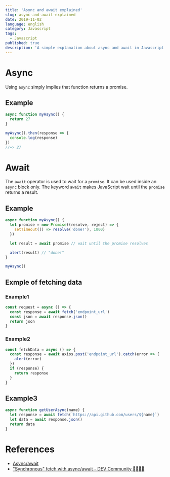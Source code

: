 ```yaml
---
title: 'Async and await explained'
slug: async-and-await-explained
date: 2019-11-02
language: english
category: Javascript
tags:
  - Javascript
published: true
description: 'A simple explanation about async and await in Javascript.'
---
```


# Async

Using `async` simply implies that function returns a promise.

## Example

```js
async function myAsync() {
  return 27
}

myAsync().then(response => {
  console.log(response)
})
//=> 27
```

# Await

The `await` operator is used to wait for a `promise`. It can be used inside an `async` block only. The keyword `await` makes JavaScript wait until the `promise` returns a result.

## Example

```js
async function myAsync() {
  let promise = new Promise((resolve, reject) => {
    setTimeout(() => resolve('done!'), 1000)
  })

  let result = await promise // wait until the promise resolves

  alert(result) // "done!"
}

myAsync()
```

## Exmple of fetching data

### Example1

```js
const request = async () => {
  const response = await fetch('endpoint_url')
  const json = await response.json()
  return json
}
```

### Example2

```js
const fetchData = async () => {
  const response = await axios.post('endpoint_url').catch(error => {
    alert(error)
  })
  if (response) {
    return response
  }
}
```

## Example3

```js
async function getUserAsync(name) {
  let response = await fetch(`https://api.github.com/users/${name}`)
  let data = await response.json()
  return data
}
```

# References

- [Async/await](https://javascript.info/async-await)
- ["Synchronous" fetch with async/await - DEV Community 👩‍💻👨‍💻](https://dev.to/johnpaulada/synchronous-fetch-with-asyncawait)
